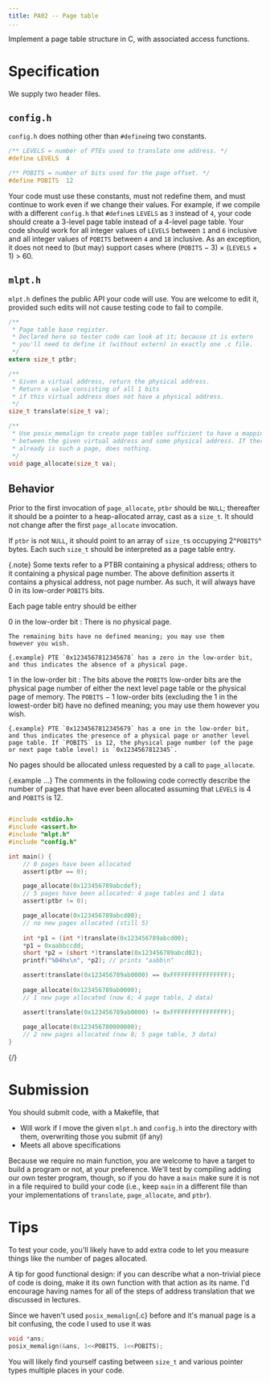 ```yaml
---
title: PA02 -- Page table
...
```


Implement a page table structure in C, with associated access functions.

# Specification

We supply two header files.

## `config.h`

`config.h` does nothing other than `#define`ing two constants.

```c
/** LEVELS = number of PTEs used to translate one address. */
#define LEVELS  4

/** POBITS = number of bits used for the page offset. */
#define POBITS  12
```

Your code must use these constants, must not redefine them,
and must continue to work even if we change their values.
For example, if we compile with a different `config.h` that `#define`s `LEVELS` as `3` instead of `4`,
your code should create a 3-level page table instead of a 4-level page table.
Your code should work for all integer values of `LEVELS` between `1` and `6` inclusive
and all integer values of `POBITS` between `4` and `18` inclusive.
As an exception, it does not need to (but may) support cases where 
(`POBITS` − 3) × (`LEVELS` + 1) > 60.

## `mlpt.h`

`mlpt.h` defines the public API your code will use.
You are welcome to edit it, provided such edits will not cause testing code to fail to compile.

```c
/**
 * Page table base register.
 * Declared here so tester code can look at it; because it is extern
 * you'll need to define it (without extern) in exactly one .c file.
 */
extern size_t ptbr;

/**
 * Given a virtual address, return the physical address.
 * Return a value consisting of all 1 bits
 * if this virtual address does not have a physical address.
 */
size_t translate(size_t va);

/**
 * Use posix_memalign to create page tables sufficient to have a mapping
 * between the given virtual address and some physical address. If there
 * already is such a page, does nothing.
 */
void page_allocate(size_t va);
```

## Behavior

Prior to the first invocation of `page_allocate`, `ptbr` should be `NULL`;
thereafter it should be a pointer to a heap-allocated array, cast as a `size_t`.
It should not change after the first `page_allocate` invocation.

If `ptbr` is not `NULL`, it should point to an array of `size_t`s
occupying 2^`POBITS`^ bytes.
Each such `size_t` should be interpreted as a page table entry.

{.note} Some texts refer to a PTBR containing a physical address; others to it containing a physical page number. The above definition asserts it contains a physical address, not page number. As such, it will always have 0 in its low-order `POBITS` bits.

Each page table entry should be either

0 in the low-order bit
:   There is no physical page.
    
    The remaining bits have no defined meaning; you may use them
    however you wish.

    {.example} PTE `0x1234567812345678` has a zero in the low-order bit, and thus indicates the absence of a physical page.

1 in the low-order bit
:   The bits above the `POBITS` low-order bits are the physical page number of either
    the next level page table or the physical page of memory.
    The `POBITS` − 1 low-order bits (excluding the 1 in the lowest-order bit)
    have no defined meaning; you may use them
    however you wish.

    {.example} PTE `0x1234567812345679` has a one in the low-order bit, and thus indicates the presence of a physical page or another level page table. If `POBITS` is 12, the physical page number (of the page or next page table level) is `0x1234567812345`.

No pages should be allocated unless requested by a call to `page_allocate`.

{.example ...} The comments in the following code correctly describe the number of pages that have ever been allocated
assuming that `LEVELS` is 4 and `POBITS` is 12.

```c

#include <stdio.h>
#include <assert.h>
#include "mlpt.h"
#include "config.h"

int main() {
    // 0 pages have been allocated
    assert(ptbr == 0);

    page_allocate(0x123456789abcdef);
    // 5 pages have been allocated: 4 page tables and 1 data
    assert(ptbr != 0);

    page_allocate(0x123456789abcd00);
    // no new pages allocated (still 5)
    
    int *p1 = (int *)translate(0x123456789abcd00);
    *p1 = 0xaabbccdd;
    short *p2 = (short *)translate(0x123456789abcd02);
    printf("%04hx\n", *p2); // prints "aabb\n"

    assert(translate(0x123456789ab0000) == 0xFFFFFFFFFFFFFFFF);
    
    page_allocate(0x123456789ab0000);
    // 1 new page allocated (now 6; 4 page table, 2 data)

    assert(translate(0x123456789ab0000) != 0xFFFFFFFFFFFFFFFF);
    
    page_allocate(0x123456780000000);
    // 2 new pages allocated (now 8; 5 page table, 3 data)
}
```
{/}

# Submission

You should submit code, with a Makefile, that

- Will work if I move the given `mlpt.h` and `config.h` into the directory with them, overwriting those you submit (if any)
- Meets all above specifications

Because we require no main function, you are welcome to have a target to build a program or not, at your preference.
We'll test by compiling adding our own tester program, though, so if you do have a `main`
make sure it is not in a file required to build your code (i.e., keep `main` in a different file than your implementations of `translate`, `page_allocate`, and `ptbr`).

# Tips

To test your code, you'll likely have to add extra code to let you measure things like the number of pages allocated.

A tip for good functional design: if you can describe what a non-trivial piece of code is doing, make it its own function with that action as its name. I'd encourage having names for all of the steps of address translation that we discussed in lectures.

Since we haven't used `posix_memalign`{.c} before and it's manual page is a bit confusing, the code I used to use it was

```c
void *ans;
posix_memalign(&ans, 1<<POBITS, 1<<POBITS);
```

You will likely find yourself casting between `size_t` and various pointer types multiple places in your code.
